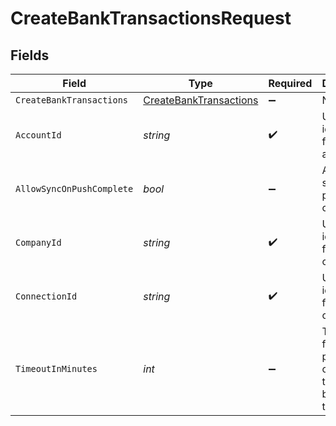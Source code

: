 # CreateBankTransactionsRequest


## Fields

| Field                                                                   | Type                                                                    | Required                                                                | Description                                                             | Example                                                                 |
| ----------------------------------------------------------------------- | ----------------------------------------------------------------------- | ----------------------------------------------------------------------- | ----------------------------------------------------------------------- | ----------------------------------------------------------------------- |
| `CreateBankTransactions`                                                | [CreateBankTransactions](../../Models/Shared/CreateBankTransactions.md) | :heavy_minus_sign:                                                      | N/A                                                                     |                                                                         |
| `AccountId`                                                             | *string*                                                                | :heavy_check_mark:                                                      | Unique identifier for an account.                                       | 13d946f0-c5d5-42bc-b092-97ece17923ab                                    |
| `AllowSyncOnPushComplete`                                               | *bool*                                                                  | :heavy_minus_sign:                                                      | Allow a sync upon push completion.                                      |                                                                         |
| `CompanyId`                                                             | *string*                                                                | :heavy_check_mark:                                                      | Unique identifier for a company.                                        | 8a210b68-6988-11ed-a1eb-0242ac120002                                    |
| `ConnectionId`                                                          | *string*                                                                | :heavy_check_mark:                                                      | Unique identifier for a connection.                                     | 2e9d2c44-f675-40ba-8049-353bfcb5e171                                    |
| `TimeoutInMinutes`                                                      | *int*                                                                   | :heavy_minus_sign:                                                      | Time limit for the push operation to complete before it is timed out.   |                                                                         |